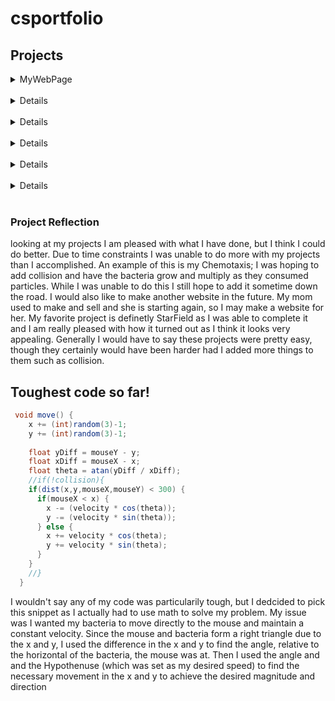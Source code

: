 # csportfolio


## Projects

<details><summary>MyWebPage</summary>
      <p>This is a <a href="https://schlegelo.github.io/testPage/dogPage2/">Website<a/> I created, using html, about my dog. </p>
 </details>
<br>
    
 <details><summary>Lightning</summary>
      <p>I used the random and line methods along with a loop to create <a href="https://schlegelo.github.io/lightning2/">Lightning<a/>.        </p>
  </details>
 <br>
       
 <details><summary>Dice</summary>
      <p>I created <a href="https://schlegelo.github.io/dice3/">Dice<a/> objects that stored a random value from 1 to 6 and used a              nested for loop to make a grid of them.</p>
  </details>
 <br>

<details><summary>Chemotaxis</summary>
      <p>I created Bacteria objects that follow the mouse mimicing the <a href="https://schlegelo.github.io/chemotaxis4/">Chemotaxis<a/>        of actual cells. </p>
 </details>
<br>

<details><summary>StarField</summary>
      <p>I created a particle interface that my other classes inherited. The objects of these classes moved in patterns creating a              <a href="https://schlegelo.github.io/starfield5/">StarField<a/>. </p>
 </details>
<br>

<details><summary>College Presentation</summary>
      <p>This is my College <a href="https://docs.google.com/presentation/d/1K49Nkw2Y0CEyVzI35rrmoM1k56l0PZYu-PXeGz8CXdQ/edit#slide=id.p">Presentation<a/> of the University of Manitoba computer science department. </p>
 </details>
<br>

### Project Reflection
   looking at my projects I am pleased with what I have done, but I think I could do better. Due to time constraints I was unable to do more with my projects than I accomplished. An example of this is my Chemotaxis; I was hoping to add collision and have the bacteria grow and multiply as they consumed particles. While I was unable to do this I still hope to add it sometime down the road. I would also like to make another website in the future. My mom used to make and sell and she is starting again, so I may make a website for her. My favorite project is definetly StarField as I was able to complete it and I am really pleased with how it turned out as I think it looks very appealing. Generally I would have to say these projects were pretty easy, though they certainly would have been harder had I added more things to them such as collision.

## Toughest code so far!
```Java
 void move() {
    x += (int)random(3)-1;
    y += (int)random(3)-1;
    
    float yDiff = mouseY - y;
    float xDiff = mouseX - x;       
    float theta = atan(yDiff / xDiff);
    //if(!collision){
    if(dist(x,y,mouseX,mouseY) < 300) {
      if(mouseX < x) {
        x -= (velocity * cos(theta));
        y -= (velocity * sin(theta));
      } else {
        x += velocity * cos(theta);
        y += velocity * sin(theta);    
      }
    }
    //}
  }
  ```
   I wouldn't say any of my code was particularily tough, but I dedcided to pick this snippet as I actually had to use math to solve my problem. My issue was I wanted my bacteria to move directly to the mouse and maintain a constant velocity. Since the mouse and bacteria form a right triangle due to the x and y, I used the difference in the x and y to find the angle, relative to the horizontal of the bacteria, the mouse was at. Then I used the angle and and the Hypothenuse (which was set as my desired speed) to find the necessary movement in the x and y to achieve the desired magnitude and direction 
